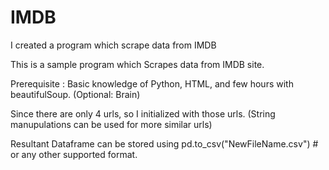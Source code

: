 # IMDB
I created a program which scrape data from IMDB

This is a sample program which Scrapes data from IMDB site.

Prerequisite : Basic knowledge of Python, HTML, and few hours with beautifulSoup. (Optional: Brain)

Since there are only 4 urls, so I initialized with those urls. (String manupulations can be used for more similar urls)

Resultant Dataframe can be stored using pd.to_csv("NewFileName.csv") # or any other supported format.
